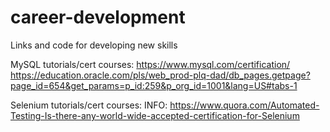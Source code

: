 # career-development
Links and code for developing new skills

MySQL tutorials/cert courses:
https://www.mysql.com/certification/
https://education.oracle.com/pls/web_prod-plq-dad/db_pages.getpage?page_id=654&get_params=p_id:259&p_org_id=1001&lang=US#tabs-1

Selenium tutorials/cert courses:
INFO: https://www.quora.com/Automated-Testing-Is-there-any-world-wide-accepted-certification-for-Selenium
